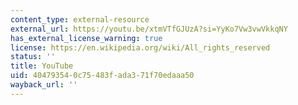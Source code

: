 ```yaml
---
content_type: external-resource
external_url: https://youtu.be/xtmVTfGJUzA?si=YyKo7Vw3vwVkkqNY
has_external_license_warning: true
license: https://en.wikipedia.org/wiki/All_rights_reserved
status: ''
title: YouTube
uid: 40479354-0c75-483f-ada3-71f70edaaa50
wayback_url: ''
---
```

